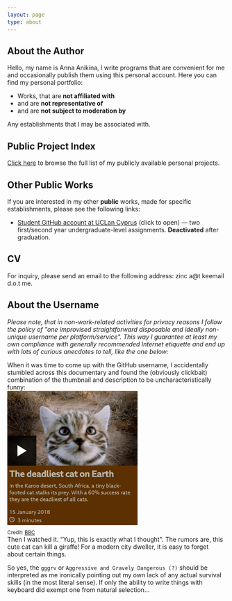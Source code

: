 ```yaml
---
layout: page
type: about
---
```


## About the Author

Hello, my name is Anna Anikina, I write programs that are convenient for me and occasionally publish them using this personal account. Here you can find my personal portfolio:
- Works, that are **not affiliated with**
- and are **not representative of**
- and are **not subject to moderation by**

Any establishments that I may be associated with.

## Public Project Index

[Click here](https://gggrv.github.io/about/projects/) to browse the full list of my publicly available personal projects.

## Other Public Works

If you are interested in my other **public** works, made for specific establishments, please see the following links:
- [Student GitHub account at UCLan Cyprus](https://github.com/aanikina) (click to open) — two first/second year undergraduate-level assignments. **Deactivated** after graduation.

## CV

For inquiry, please send an email to the following address: zinc a@t keemail d.o.t me.

## About the Username

*Please note, that in non-work-related activities for privacy reasons I follow the policy of "one improvised straightforward disposable and ideally non-unique username per platform/service". This way I guarantee at least my own compliance with generally recommended Internet etiquette and end up with lots of curious anecdotes to tell, like the one below:*

When it was time to come up with the GitHub username, I accidentally stumbled across this documentary and found the (obviously clickbait) combination of the thumbnail and description to be uncharacteristically funny:
<br><img src="/assets/about--bbc-cat.png" width="300" alt="Screenshot of the BBC documentary promotion page" ><br><sub>Credit: [BBC](https://www.bbc.co.uk/programmes/p05txr28)</sub><br>
Then I watched it. "Yup, this is exactly what I thought". The rumors are, this cute cat can kill a giraffe! For a modern city dweller, it is easy to forget about certain things.

So yes, the `gggrv` or `Aggressive and Gravely Dangerous (?)` should be interpreted as me ironically pointing out my own lack of any actual survival skills (in the most literal sense). If only the ability to write things with keyboard did exempt one from natural selection...
